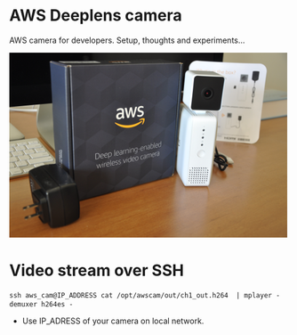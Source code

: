 # AWS Deeplens camera
AWS camera for developers. Setup, thoughts and experiments...

![Deeplens](images/camera.png "Box and camera")

# Video stream over SSH

```
ssh aws_cam@IP_ADDRESS cat /opt/awscam/out/ch1_out.h264  | mplayer -demuxer h264es -
```
* Use IP_ADRESS of your camera on local network.
